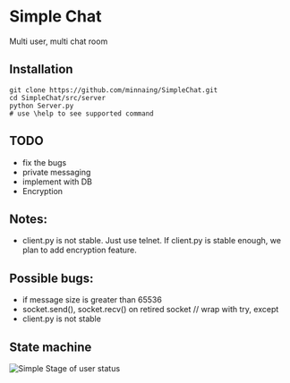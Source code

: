 # Simple Chat

Multi user, multi chat room 

## Installation
    git clone https://github.com/minnaing/SimpleChat.git
    cd SimpleChat/src/server
    python Server.py
    # use \help to see supported command

## TODO
- fix the bugs
- private messaging
- implement with DB
- Encryption

## Notes:
- client.py is not stable. Just use telnet. If client.py is stable enough, we plan to add encryption feature.

## Possible bugs:
- if message size is greater than 65536
- socket.send(), socket.recv() on retired socket // wrap with try, except
- client.py is not stable

## State machine
![Simple Stage of user status](docs/UserState.png)
